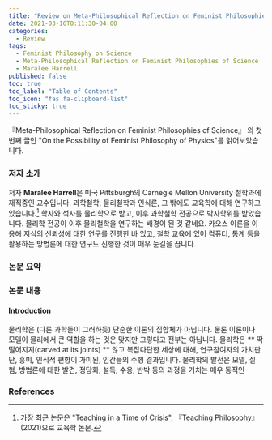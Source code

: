 ```yaml
---
title: "Review on Meta-Philosophical Reflection on Feminist Philosophies of Science 2"
date: 2021-03-16T0:11:30-04:00
categories:
  - Review
tags:
  - Feminist Philosophy on Science
  - Meta-Philosophical Reflection on Feminist Philosophies of Science
  - Maralee Harrell
published: false
toc: true
toc_label: "Table of Contents"
toc_icon: "fas fa-clipboard-list"
toc_sticky: true
---
```


『Meta-Philosophical Reflection on Feminist Philosophies of Science』 의 첫번째 글인 "On the Possibility of Feminist Philosophy of Physics"를 읽어보았습니다. 

### 저자 소개

저자 **Maralee Harrell**은 미국 Pittsburgh의 Carnegie Mellon University 철학과에 재직중인 교수입니다. 과학철학, 물리철학과 인식론, 그 밖에도 교육학에 대해 연구하고 있습니다.[^1]
학사와 석사를 물리학으로 받고, 이후 과학철학 전공으로 박사학위를 받았습니다. 물리학 전공이 이후 물리철학을 연구하는 배경이 된 것 같네요. 카오스 이론을 이용해 지식의 신뢰성에 대한 연구를 진행한 바 있고, 철학 교육에 있어 컴퓨터, 통계 등을 활용하는 방법론에 대한 연구도 진행한 것이 매우 눈길을 끕니다.

[^1]: 가장 최근 논문은 "Teaching in a Time of Crisis", 『Teaching Philosophy』 (2021)으로 교육학 논문.


### 논문 요약


### 논문 내용

#### Introduction

물리학은 (다른 과학들이 그러하듯) 단순한 이론의 집합체가 아닙니다.
물론 이론이나 모델이 물리에서 큰 역할을 하는 것은 맞지만 그렇다고 전부는 아닙니다.
물리학은 ** 딱 떨어지지(carved at its joints) ** 않고 복잡다단한 세상에 대해, 연구참여자의 가치판단, 흥미, 인식적 편향이 가미된, 인간들의 수행 결과입니다.
물리학의 발전은 모델, 실험, 방법론에 대한 발견, 정당화, 설득, 수용, 반박 등의 과정을 거치는 매우 동적인 

### References


